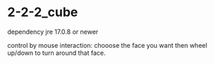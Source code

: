 # 2-2-2_cube

dependency jre 17.0.8 or newer


control by mouse interaction: chooose the face you want then wheel up/down to turn around that face.
